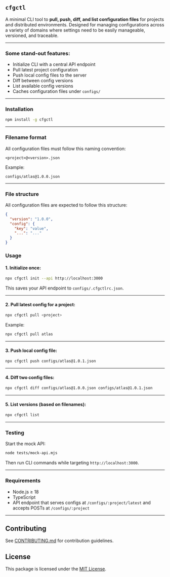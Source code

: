 ## `cfgctl`

A minimal CLI tool to **pull, push, diff, and list configuration files** for projects and distributed environments. Designed for managing configurations across a variety of domains where settings need to be easily manageable, versioned, and traceable.

---

### Some stand-out features:

- Initialize CLI with a central API endpoint
- Pull latest project configuration
- Push local config files to the server
- Diff between config versions
- List available config versions
- Caches configuration files under `configs/`

---

### Installation

```bash
npm install -g cfgctl
```

---

### Filename format

All configuration files must follow this naming convention:

```
<project>@<version>.json
```

Example:

```
configs/atlas@1.0.0.json
```

---

### File structure

All configuration files are expected to follow this structure:

```json
{
  "version": "1.0.0",
  "config": {
    "key": "value",
    "...": "..."
  }
}
```

### Usage

#### 1. Initialize once:

```bash
npx cfgctl init --api http://localhost:3000
```

This saves your API endpoint to `configs/.cfgctlrc.json`.

---

#### 2. Pull latest config for a project:

```bash
npx cfgctl pull <project>
```

Example:

```bash
npx cfgctl pull atlas
```
---

#### 3. Push local config file:

```bash
npx cfgctl push configs/atlas@1.0.1.json
```

---

#### 4. Diff two config files:

```bash
npx cfgctl diff configs/atlas@1.0.0.json configs/atlas@1.0.1.json
```

---

#### 5. List versions (based on filenames):

```bash
npx cfgctl list
```

---

### Testing

Start the mock API:

```bash
node tests/mock-api.mjs
```

Then run CLI commands while targeting `http://localhost:3000`.

---

### Requirements

- Node.js ≥ 18
- TypeScript
- API endpoint that serves configs at `/configs/:project/latest` and accepts POSTs at `/configs/:project`

---

## Contributing

See [CONTRIBUTING.md](CONTRIBUTING.md) for contribution guidelines.

## License

This package is licensed under the [MIT License](LICENSE).



